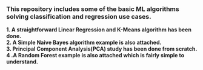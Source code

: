 <h3> This repository includes some of the basic ML algorithms solving classification and regression use cases.</h3>

**1. A straightforward Linear Regression and K-Means algorithm has been done.** <br>
**2. A Simple Naive Bayes algorithm example is also attached.** <br>
**3. Principal Component Analysis(PCA) study has been done from scratch.** <br>
**4 .A Random Forest example is also attached which is fairly simple to understand.**
 
